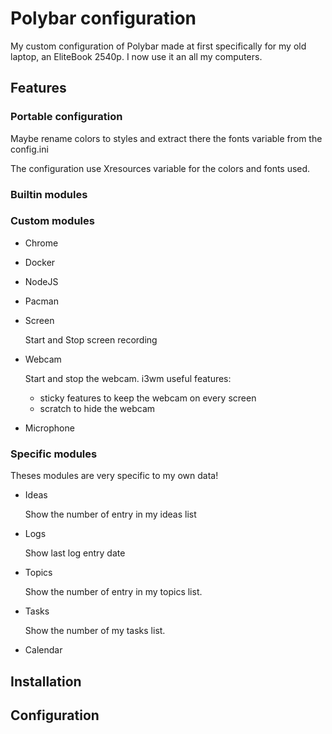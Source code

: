# Polybar configuration

My custom configuration of Polybar made at first specifically for my old
laptop, an EliteBook 2540p. I now use it an all my computers.

## Features

### Portable configuration

Maybe rename colors to styles and extract there the fonts variable from the config.ini

The configuration use Xresources variable for the colors and fonts used.  

### Builtin modules

### Custom modules

- Chrome

- Docker

- NodeJS

- Pacman

- Screen
	
	Start and Stop screen recording

- Webcam
	
	Start and stop the webcam. 
	i3wm useful features: 
	- sticky features to keep the webcam on every screen
	- scratch to hide the webcam

- Microphone
	

### Specific modules

Theses modules are very specific to my own data!

- Ideas

	Show the number of entry in my ideas list

- Logs
	
	Show last log entry date

- Topics
 	
	Show the number of entry in my topics list.

- Tasks
 	
	Show the number of my tasks list.

- Calendar

## Installation

## Configuration

